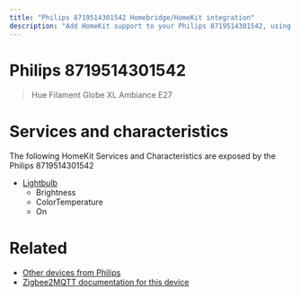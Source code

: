 ```yaml
---
title: "Philips 8719514301542 Homebridge/HomeKit integration"
description: "Add HomeKit support to your Philips 8719514301542, using Homebridge, Zigbee2MQTT and homebridge-z2m."
---
```

<!---
This file has been GENERATED using src/docgen/docgen.ts
DO NOT EDIT THIS FILE MANUALLY!
-->
# Philips 8719514301542
> Hue Filament Globe XL Ambiance E27


# Services and characteristics
The following HomeKit Services and Characteristics are exposed by
the Philips 8719514301542

* [Lightbulb](../../light.md)
  * Brightness
  * ColorTemperature
  * On


# Related
* [Other devices from Philips](../index.md#philips)
* [Zigbee2MQTT documentation for this device](https://www.zigbee2mqtt.io/devices/8719514301542.html)